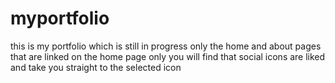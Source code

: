 # myportfolio
this is my portfolio which is still in progress only the home and about pages that are linked
on the home page only you will find that social icons are liked and take you straight to the selected icon
